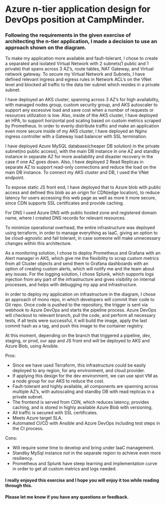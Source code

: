 # Azure n-tier application design for DevOps position at CampMinder.

### Following the requirements in the given exercise of architecting the n-tier application, I made a decision to use an approach shown on the diagram.


To make my application more available and fault-tolerant, I chose to create a separated and isolated Virtual Network with 2 subnets(1 public and 1 private) that spans across 3 AZ’s, route tables, NAT Gateway, and Virtual network gateway.
To secure my Virtual Network and Subnets, I have defined relevant ingress and egress rules in Network ACL’s on the VNet level and blocked all traffic to the data tier subnet which resides in a private subnet.


I have deployed an AKS cluster, spanning across 3 AZ’s for high availability, with managed nodes group, custom security group, and AKS autoscaler to support any excessive load and save cost when a number of requests or resources utilization is low. 
Also, inside of the AKS cluster, I have deployed an HPA, to support horizontal pod scaling based on custom metrics scraped by Prometheus. 
In order to evenly distribute traffic and make an application even more secure inside of my AKS cluster, I have deployed an Nginx ingress controller with a Gateway load balancer with SSL termination.


I have deployed Azure MySQL database(cheaper DB solution) in the private subnet(no public access), with the main DB instance in one AZ and standby instance in separate AZ for more availability and disaster recovery in the case if one AZ goes down. Also, I have deployed 2 Read Replicas in separate AZ to support read-only connections and reduce the load on the main DB instance. 
To connect my AKS cluster and DB, I used the VNet endpoint.


To expose static JS front end, I have deployed that to Azure blob with public access and defined this blob as an origin for CDN(edge location), to reduce latency for users accessing this web page as well as more it more secure, since CDN supports SSL certificates and provide caching. 


For DNS I used Azure DNS with public hosted zone and registered domain name, where I created DNS records for relevant resources. 


To minimize operational overhead, the entire infrastructure was deployed using terraform, in order to manage everything as IaaC, giving an option to be cloud-agnostic and fail tolerant, in case someone will make unnecessary changes within this architecture. 

As a monitoring solution, I chose to deploy Prometheus and Grafana with an Alert manager in AKS, which give me the flexibility to scrap custom metrics from all Cluster objects and send them to Grafana dashboards with an option of creating custom alerts, which will notify me and the team about any issues.
For the logging solution, I chose Splunk, which supports logs injection from any part of the infrastructure and gives visibility on internal processes, and helps with debugging my app and infrastructure.


In order to deploy my application on infrastructure in the diagram, I chose an approach of mono repo, in which developers will commit their code to Git repo. 
Once code is pushed to the repository, the trigger is sent via webhook to Azure DevOps and starts the pipeline process. 
Azure DevOps will checkout to relevant branch, pull the code, and perform all necessary tests, if all tests were successful, it will build the image, apply the last commit hash as a tag, and push this image to the container registry. 

At this moment, depending on the branch that triggered a pipeline, dev, staging, or prod, our app and JS front end will be deployed to AKS  and Azure Blob, using Ansible.

Pros:
- Since we have used Terraform, this infrastructure could be easily deployed to any region, for any environment, and cloud provider.
- If applying this design for the dev environment, we can use spot VM as a node group for our AKS to reduce the cost.
- Fault-tolerant and highly available, all components are spanning across multiple AZ’s, with autoscaling and standby DB with read replicas in a private subnet. 
- The frontend is served from CDN, which reduces latency, provides caching, and is stored in highly available Azure Blob with versioning. 
- All traffic is secured with SSL certificates. 
- Meets Azure target SLA. 
- Automated CI/CD with Ansible and Azure DevOps including test steps in the CI process. 

Cons: 
- Will require some time to develop and bring under IaaC management.
- Standby MySql instance not in the separate region to achieve even more resiliency.
- Prometheus and Splunk have steep learning and implementation curve in order to get all custom metrics and logs needed.


#### I really enjoyed this exercise and I hope you will enjoy it too while reading through this. 
#### Please let me know if you have any questions or feedback. 

